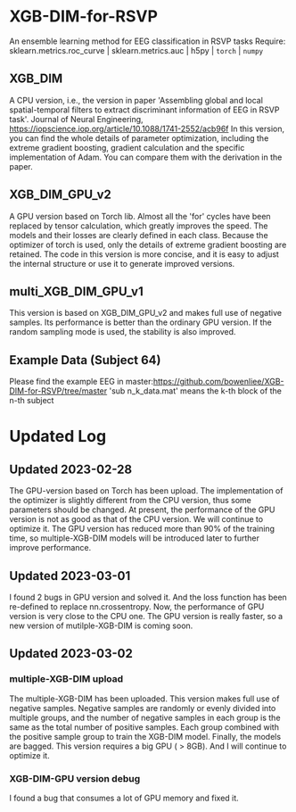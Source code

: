 # XGB-DIM-for-RSVP
An ensemble learning method for EEG classification in RSVP tasks
Require:
sklearn.metrics.roc_curve | sklearn.metrics.auc | h5py | `torch` | `numpy`

## XGB_DIM
A CPU version, i.e., the version in paper 'Assembling global and local spatial-temporal filters to extract discriminant information of EEG in RSVP task'.
Journal of Neural Engineering, https://iopscience.iop.org/article/10.1088/1741-2552/acb96f
In this version, you can find the whole details of parameter optimization, including the extreme gradient boosting, gradient calculation and the specific implementation of Adam. You can compare them with the derivation in the paper.

## XGB_DIM_GPU_v2
A GPU version based on Torch lib.
Almost all the 'for' cycles have been replaced by tensor calculation, which greatly improves the speed. The models and their losses are clearly defined in each class. Because the optimizer of torch is used, only the details of extreme gradient boosting are retained. 
The code in this version is more concise, and it is easy to adjust the internal structure or use it to generate improved versions.

## multi_XGB_DIM_GPU_v1
This version is based on XGB_DIM_GPU_v2 and makes full use of negative samples. Its performance is better than the ordinary GPU version. If the random sampling mode is used, the stability is also improved.

## Example Data (Subject 64)
Please find the example EEG in master:https://github.com/bowenliee/XGB-DIM-for-RSVP/tree/master
'sub n_k_data.mat' means the k-th block of the n-th subject 

# Updated Log
## Updated 2023-02-28
The GPU-version based on Torch has been upload. The implementation of the optimizer is slightly different from the CPU version, thus some parameters should be changed. At present, the performance of the GPU version is not as good as that of the CPU version. We will continue to optimize it. The GPU version has reduced more than 90% of the training time, so multiple-XGB-DIM models will be introduced later to further improve performance.

## Updated 2023-03-01
I found 2 bugs in GPU version and solved it. And the loss function has been re-defined to replace nn.crossentropy. 
Now, the performance of GPU version is very close to the CPU one. 
The GPU version is really faster, so a new version of mutilple-XGB-DIM is coming soon.

## Updated 2023-03-02
### multiple-XGB-DIM upload
The multiple-XGB-DIM has been uploaded. This version makes full use of negative samples. Negative samples are randomly or evenly divided into multiple groups, and the number of negative samples in each group is the same as the total number of positive samples. Each group combined with the positive sample group to train the XGB-DIM model. Finally, the models are bagged. 
This version requires a big GPU ( > 8GB). And I will continue to optimize it.
### XGB-DIM-GPU version debug
I found a bug that consumes a lot of GPU memory and fixed it.
